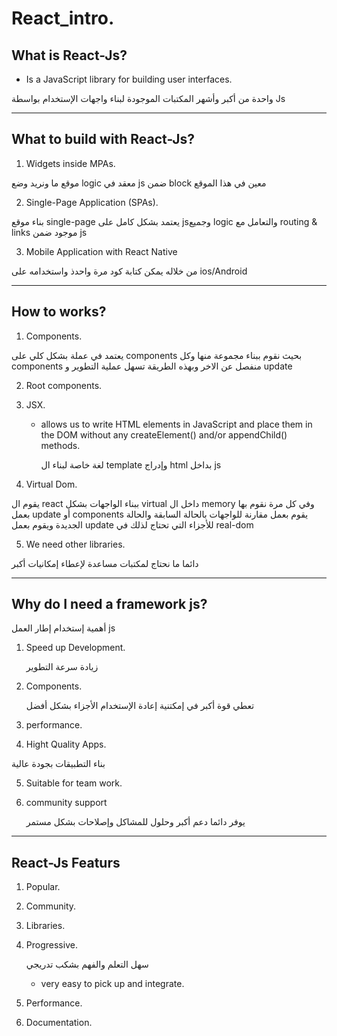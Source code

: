 # React_intro.

## What is React-Js?

- Is a JavaScript library for building user interfaces.

واحدة من أكبر وأشهر المكتبات الموجودة لبناء واجهات الإستخدام بواسطة Js

---

## What to build with React-Js?

1.  Widgets inside MPAs.

موقع ما ونريد وضع logic معقد في js ضمن block معين في هذا الموقع

2.  Single-Page Application (SPAs).

بناء موقع single-page يعتمد بشكل كامل على jsوجميع logic والتعامل مع routing & links موجود ضمن js

3. Mobile Application with React Native

من خلاله يمكن كتابة كود مرة واحدذ واستخدامه على ios/Android

---

## How to works?

1. Components.

يعتمد في عملة بشكل كلي على components بحيث نقوم ببناء مجموعة منها وكل components منفصل عن الاخر
وبهذه الطريقة تسهل عملية التطوير و update

2. Root components.

3. JSX.

   - allows us to write HTML elements in JavaScript and place them in the DOM without any createElement() and/or appendChild() methods.

     لغة خاصة لبناء ال template وإدراج html بداخل js

4. Virtual Dom.

يقوم ال
react
ببناء الواجهات بشكل
virtual داخل ال
memory
وفي كل مرة نقوم بها بعمل
update أو components
يقوم بعمل مقارنة للواجهات بالحالة السابقة والحالة الجديدة ويقوم بعمل
update
للأجزاء التي تحتاج لذلك في
real-dom

5. We need other libraries.

دائما ما نحتاج لمكتبات مساعدة لإعطاء إمكانيات أكبر

---

## Why do I need a framework js?

أهمية إستخدام إطار العمل js

1. Speed up Development.

   زيادة سرعة التطوير

2. Components.

   تعطي قوة أكبر في إمكتنية إعادة الإستخدام الأجزاء بشكل أفضل

3. performance.

4. Hight Quality Apps.

بناء التطبيقات بجودة عالية

5. Suitable for team work.
6. community support

   يوفر دائما دعم أكبر وحلول للمشاكل وإصلاحات بشكل مستمر

---

## React-Js Featurs

1. Popular.
2. Community.
3. Libraries.
4. Progressive.

   سهل التعلم والفهم بشكب تدريجي

   - very easy to pick up and integrate.

5. Performance.
6. Documentation.

